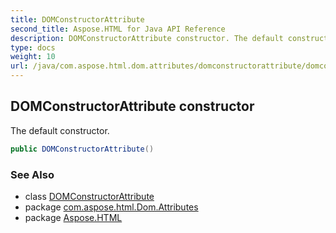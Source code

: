 ```yaml
---
title: DOMConstructorAttribute
second_title: Aspose.HTML for Java API Reference
description: DOMConstructorAttribute constructor. The default constructor
type: docs
weight: 10
url: /java/com.aspose.html.dom.attributes/domconstructorattribute/domconstructorattribute/
---
```

## DOMConstructorAttribute constructor

The default constructor.

```java
public DOMConstructorAttribute()
```

### See Also

* class [DOMConstructorAttribute](../)
* package [com.aspose.html.Dom.Attributes](../../domconstructorattribute/)
* package [Aspose.HTML](../../../)
